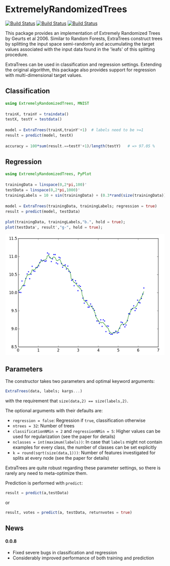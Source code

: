 # ExtremelyRandomizedTrees

[![Build Status](https://travis-ci.org/rened/ExtremelyRandomizedTrees.jl.png)](https://travis-ci.org/rened/ExtremelyRandomizedTrees.jl)
[![Build Status](http://pkg.julialang.org/badges/ExtremelyRandomizedTrees_0.4.svg)](http://pkg.julialang.org/?pkg=ExtremelyRandomizedTrees&ver=0.4)
[![Build Status](http://pkg.julialang.org/badges/ExtremelyRandomizedTrees_0.5.svg)](http://pkg.julialang.org/?pkg=ExtremelyRandomizedTrees&ver=0.5)

This package provides an implementation of Extremely Randomized Trees by Geurts et al 2006. Similar to Random Forests, ExtraTrees construct trees by splitting the input space semi-randomly and accumulating the target values associated with the input data found in the 'leafs' of this splitting procedure.

ExtraTrees can be used in classification and regression settings. Extending the original algorithm, this package also provides support for regression with multi-dimensional target values.


## Classification

```jl
using ExtremelyRandomizedTrees, MNIST

trainX, trainY = traindata()
testX, testY = testdata()

model = ExtraTrees(trainX,trainY'+1)  # labels need to be >=1
result = predict(model, testX)

accuracy = 100*sum(result.==testY'+1)/length(testY)   # => 97.05 %
```

## Regression

```jl
using ExtremelyRandomizedTrees, PyPlot

trainingData = linspace(0,2*pi,100)'
testData = linspace(0,2*pi,1000)'
trainingLabels = 10 + sin(trainingData) + (0.3*rand(size(trainingData))-0.15);

model = ExtraTrees(trainingData, trainingLabels; regression = true)
result = predict(model, testData)

plot(trainingData, trainingLabels,"b.", hold = true);
plot(testData', result',"g-", hold = true);
```

![](example.png)

## Parameters

The constructor takes two parameters and optimal keyword arguments:
```jl
ExtraTrees(data, labels; kargs...)
```
with the requirement that `size(data,2) == size(labels,2)`.

The optional arguments with their defaults are:
* `regression = false`: Regression if `true`, classification otherwise
* `ntrees = 32`: Number of trees
* `classificationNMin = 2` and `regressionNMin = 5`: Higher values can be used for regularization (see the paper for details)
* `nclasses = int(maximum(labels))`: In case that `labels` might not contain examples for every class, the number of classes can be set explicitly
* `k = round(sqrt(size(data,1)))`: Number of features investigated for splits at every node (see the paper for details)

ExtraTrees are quite robust regarding these parameter settings, so there is rarely any need to meta-optimize them.

Prediction is performed with `predict`:

```jl
result = predict(a,testData)
```

or 

```jl
result, votes = predict(a, testData, returnvotes = true)
```

## News

#### 0.0.8

* Fixed severe bugs in classification and regression
* Considerably improved performance of both training and prediction
